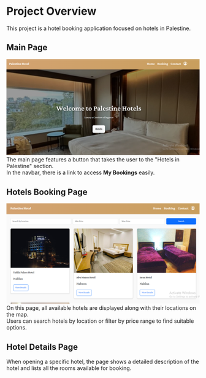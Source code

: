 # Project Overview

This project is a hotel booking application focused on hotels in Palestine.

## Main Page
![1](screenshot/Capture.PNG)
The main page features a button that takes the user to the "Hotels in Palestine" section.  
In the navbar, there is a link to access **My Bookings** easily.

## Hotels Booking Page

![2](screenshot/Capture2.PNG)
On this page, all available hotels are displayed along with their locations on the map.  
Users can search hotels by location or filter by price range to find suitable options.

## Hotel Details Page


When opening a specific hotel, the page shows a detailed description of the hotel and lists all the rooms available for booking.
